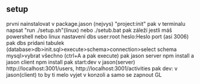 ## setup
prvni nainstalovat v package.jason (nejvys) "project:init" 
pak v terminalu napsat "run ./setup.sh"(linux) nebo ./setub.bat pak záleží jestli máš powershell nebo linux
nastavení dbs user:root heslo:Heslo port (asi 3006)
pak dbs pridani tabulek (database>db>init.sql>execute>schema>connection>select schema mysql>vybrat všechno (ctrl+A a pak execute)
pak jason server npm install a jason client npm install
pak start:dev v jason(server) 
http://localhost:3001/users, http://localhost:3001/activities
pak dev: v jason(client)
to by ti melo vyjet v konzoli a samo se zapnout
GL

